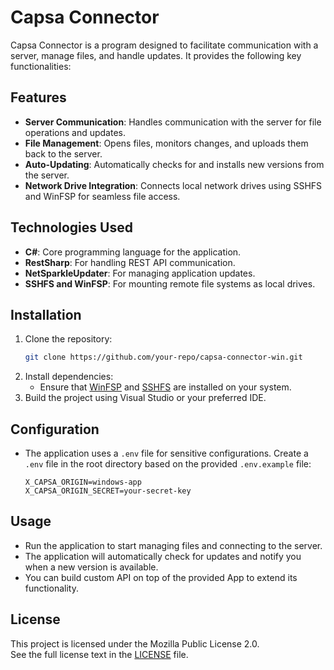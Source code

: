 # Capsa Connector

Capsa Connector is a program designed to facilitate communication with a server, manage files, and handle updates. It provides the following key functionalities:

## Features

- **Server Communication**: Handles communication with the server for file operations and updates.
- **File Management**: Opens files, monitors changes, and uploads them back to the server.
- **Auto-Updating**: Automatically checks for and installs new versions from the server.
- **Network Drive Integration**: Connects local network drives using SSHFS and WinFSP for seamless file access.

## Technologies Used

- **C#**: Core programming language for the application.
- **RestSharp**: For handling REST API communication.
- **NetSparkleUpdater**: For managing application updates.
- **SSHFS and WinFSP**: For mounting remote file systems as local drives.

## Installation

1. Clone the repository:
   ```bash
   git clone https://github.com/your-repo/capsa-connector-win.git
   ```
2. Install dependencies:
   - Ensure that [WinFSP](https://winfsp.dev/) and [SSHFS](https://github.com/winfsp/sshfs) are installed on your system.
3. Build the project using Visual Studio or your preferred IDE.

## Configuration

- The application uses a `.env` file for sensitive configurations. Create a `.env` file in the root directory based on the provided `.env.example` file:
  ```plaintext
  X_CAPSA_ORIGIN=windows-app
  X_CAPSA_ORIGIN_SECRET=your-secret-key
  ```

## Usage

- Run the application to start managing files and connecting to the server.
- The application will automatically check for updates and notify you when a new version is available.
- You can build custom API on top of the provided App to extend its functionality.

## License

This project is licensed under the Mozilla Public License 2.0.  
See the full license text in the [LICENSE](./LICENSE) file.
